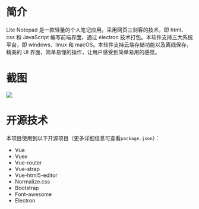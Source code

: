 # 简介

Lite Notepad 是一款轻量的个人笔记应用。采用网页三剑客的技术，即 html、css 和 JavaScript 编写前端界面，通过 electron 技术打包。本软件支持三大系统平台，即 windows、linux 和 macOS。本软件支持云端存储功能以及离线保存，精美的 UI 界面，简单易懂的操作，让用户感受到简单易用的感觉。

# 截图

![](http://ww3.sinaimg.cn/large/6d693dfegw1f8e2fbafplj20m80godgp.jpg)

# 开源技术

本项目使用到以下开源项目（更多详细信息可查看`package.json`）：

 - Vue
 - Vuex
 - Vue-router
 - Vue-strap
 - Vue-html5-editor
 - Normalize.css
 - Bootstrap
 - Font-awesome
 - Electron